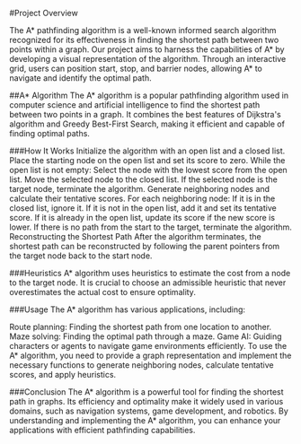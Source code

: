 #Project Overview

The A* pathfinding algorithm is a well-known informed search algorithm recognized for its effectiveness in finding the shortest path between two points within a graph. Our project aims to harness the capabilities of A* by developing a visual representation of the algorithm. Through an interactive grid, users can position start, stop, and barrier nodes, allowing A* to navigate and identify the optimal path.


##A* Algorithm
The A* algorithm is a popular pathfinding algorithm used in computer science and artificial intelligence to find the shortest path between two points in a graph. It combines the best features of Dijkstra's algorithm and Greedy Best-First Search, making it efficient and capable of finding optimal paths.

###How It Works
Initialize the algorithm with an open list and a closed list.
Place the starting node on the open list and set its score to zero.
While the open list is not empty:
Select the node with the lowest score from the open list.
Move the selected node to the closed list.
If the selected node is the target node, terminate the algorithm.
Generate neighboring nodes and calculate their tentative scores.
For each neighboring node:
If it is in the closed list, ignore it.
If it is not in the open list, add it and set its tentative score.
If it is already in the open list, update its score if the new score is lower.
If there is no path from the start to the target, terminate the algorithm.
Reconstructing the Shortest Path
After the algorithm terminates, the shortest path can be reconstructed by following the parent pointers from the target node back to the start node.

###Heuristics
A* algorithm uses heuristics to estimate the cost from a node to the target node. It is crucial to choose an admissible heuristic that never overestimates the actual cost to ensure optimality.

###Usage
The A* algorithm has various applications, including:

Route planning: Finding the shortest path from one location to another.
Maze solving: Finding the optimal path through a maze.
Game AI: Guiding characters or agents to navigate game environments efficiently.
To use the A* algorithm, you need to provide a graph representation and implement the necessary functions to generate neighboring nodes, calculate tentative scores, and apply heuristics.


###Conclusion
The A* algorithm is a powerful tool for finding the shortest path in graphs. Its efficiency and optimality make it widely used in various domains, such as navigation systems, game development, and robotics. By understanding and implementing the A* algorithm, you can enhance your applications with efficient pathfinding capabilities.
